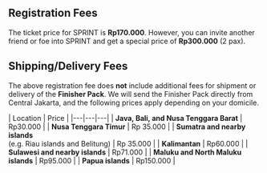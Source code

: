 ## Registration Fees
The ticket price for SPRINT is **Rp170.000**. However, you can invite another friend or foe into SPRINT and get a special price of **Rp300.000** (2 pax).

## Shipping/Delivery Fees
The above registration fee does **not** include additional fees for shipment or delivery of the **Finisher Pack**. We will send the Finisher Pack directly from Central Jakarta, and the following prices apply depending on your domicile.

| Location | Price |
|---|---|---|
| **Java, Bali, and Nusa Tenggara Barat** | Rp30.000 |
| **Nusa Tenggara Timur** | Rp 35.000 |
| **Sumatra and nearby islands**<br>(e.g. Riau islands and Belitung) | Rp 35.000 |
| **Kalimantan** | Rp60.000 |
| **Sulawesi and nearby islands** | Rp71.000 |
| **Maluku and North Maluku islands** | Rp95.000 |
| **Papua islands** | Rp150.000 |

